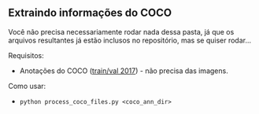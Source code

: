 ## Extraindo informações do COCO

Você não precisa necessariamente rodar nada dessa pasta, já que os arquivos resultantes já estão inclusos no repositório, mas se quiser rodar...

Requisitos:
* Anotações do COCO ([train/val 2017](https://cocodataset.org/#download)) - não precisa das imagens.

Como usar:
* `python process_coco_files.py <coco_ann_dir>`
